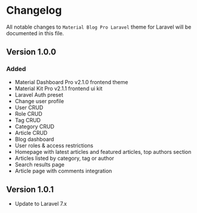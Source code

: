 # Changelog

All notable changes to `Material Blog Pro Laravel` theme for Laravel will be documented in this file.

## Version 1.0.0

### Added
- Material Dashboard Pro v2.1.0 frontend theme
- Material Kit Pro v2.1.1 frontend ui kit
- Laravel Auth preset
- Change user profile
- User CRUD
- Role CRUD
- Tag CRUD
- Category CRUD
- Article CRUD
- Blog dashboard
- User roles & access restrictions
- Homepage with latest articles and featured articles, top authors section
- Articles listed by category, tag or author
- Search results page
- Article page with comments integration

## Version 1.0.1

- Update to Laravel 7.x
